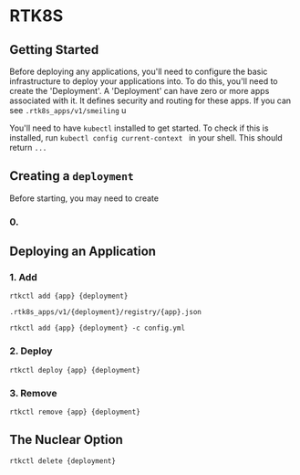 # RTK8S

## Getting Started

Before deploying any applications, you'll need to configure the basic infrastructure to deploy your applications into. 
To do this, you'll need to create the 'Deployment'. A 'Deployment' can have zero or more apps associated with it. It 
defines security and routing for these apps. If you can see `.rtk8s_apps/v1/smeiling` u

You'll need to have `kubectl` installed to get started. To check if this is installed, run 
`kubectl config current-context ` in your shell. This should return `...`

## Creating a `deployment`

Before starting, you may need to create 

### 0.  

## Deploying an Application

### 1. Add

```rtkctl add {app} {deployment}```

```.rtk8s_apps/v1/{deployment}/registry/{app}.json```

```rtkctl add {app} {deployment} -c config.yml```

### 2. Deploy

```rtkctl deploy {app} {deployment}```

### 3. Remove

```rtkctl remove {app} {deployment}```

## The Nuclear Option

```rtkctl delete {deployment}```
